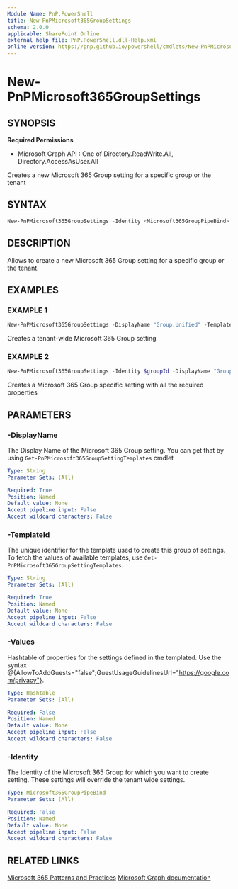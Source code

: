 ```yaml
---
Module Name: PnP.PowerShell
title: New-PnPMicrosoft365GroupSettings
schema: 2.0.0
applicable: SharePoint Online
external help file: PnP.PowerShell.dll-Help.xml
online version: https://pnp.github.io/powershell/cmdlets/New-PnPMicrosoft365GroupSettings.html
---
```

 
# New-PnPMicrosoft365GroupSettings

## SYNOPSIS

**Required Permissions**

  * Microsoft Graph API : One of Directory.ReadWrite.All, Directory.AccessAsUser.All

Creates a new Microsoft 365 Group setting for a specific group or the tenant

## SYNTAX

```powershell
New-PnPMicrosoft365GroupSettings -Identity <Microsoft365GroupPipeBind> -DisplayName <String> -TemplateId <String> -Values <Hashtable> 
```

## DESCRIPTION

Allows to create a new Microsoft 365 Group setting for a specific group or the tenant.

## EXAMPLES

### EXAMPLE 1
```powershell
New-PnPMicrosoft365GroupSettings -DisplayName "Group.Unified" -TemplateId "62375ab9-6b52-47ed-826b-58e47e0e304b" -Values @{"GuestUsageGuidelinesUrl"="https://privacy.contoso.com/privacystatement";"EnableMSStandardBlockedWords"="true"}
```

Creates a tenant-wide Microsoft 365 Group setting

### EXAMPLE 2
```powershell
New-PnPMicrosoft365GroupSettings -Identity $groupId -DisplayName "Group.Unified.Guest" -TemplateId "08d542b9-071f-4e16-94b0-74abb372e3d9" -Values @{"AllowToAddGuests"="false"}
```

Creates a Microsoft 365 Group specific setting with all the required properties

## PARAMETERS

### -DisplayName
The Display Name of the Microsoft 365 Group setting. You can get that by using `Get-PnPMicrosoft365GroupSettingTemplates` cmdlet

```yaml
Type: String
Parameter Sets: (All)

Required: True
Position: Named
Default value: None
Accept pipeline input: False
Accept wildcard characters: False
```


### -TemplateId
The unique identifier for the template used to create this group of settings. To fetch the values of available templates, use `Get-PnPMicrosoft365GroupSettingTemplates`.

```yaml
Type: String
Parameter Sets: (All)

Required: True
Position: Named
Default value: None
Accept pipeline input: False
Accept wildcard characters: False
```

### -Values
Hashtable of properties for the settings defined in the templated. Use the syntax @{AllowToAddGuests="false";GuestUsageGuidelinesUrl="https://google.com/privacy"}.

```yaml
Type: Hashtable
Parameter Sets: (All)

Required: False
Position: Named
Default value: None
Accept pipeline input: False
Accept wildcard characters: False
```

### -Identity
The Identity of the Microsoft 365 Group for which you want to create setting. These settings will override the tenant wide settings.

```yaml
Type: Microsoft365GroupPipeBind
Parameter Sets: (All)

Required: False
Position: Named
Default value: None
Accept pipeline input: False
Accept wildcard characters: False
```


## RELATED LINKS

[Microsoft 365 Patterns and Practices](https://aka.ms/m365pnp)
[Microsoft Graph documentation](https://learn.microsoft.com/graph/api/groupsetting-post-groupsettings)